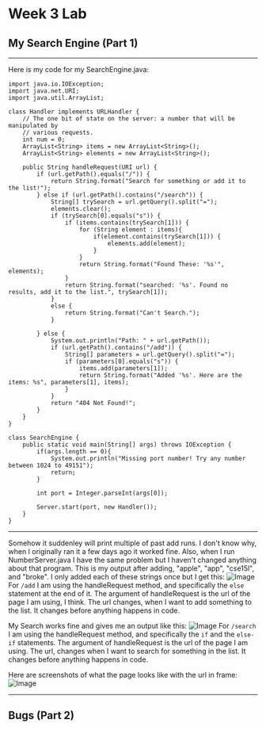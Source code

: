 # Week 3 Lab
## My Search Engine (Part 1)

***

Here is my code for my SearchEngine.java: 

```
import java.io.IOException;
import java.net.URI;
import java.util.ArrayList;

class Handler implements URLHandler {
    // The one bit of state on the server: a number that will be manipulated by
    // various requests.
    int num = 0;
    ArrayList<String> items = new ArrayList<String>();
    ArrayList<String> elements = new ArrayList<String>();

    public String handleRequest(URI url) {
        if (url.getPath().equals("/")) {
            return String.format("Search for something or add it to the list!");
        } else if (url.getPath().contains("/search")) {
            String[] trySearch = url.getQuery().split("=");
            elements.clear();
            if (trySearch[0].equals("s")) {
                if (items.contains(trySearch[1])) {
                    for (String element : items){
                        if(element.contains(trySearch[1])) {
                            elements.add(element);
                        }
                    }
                    return String.format("Found These: '%s'", elements);
                }
                return String.format("searched: '%s'. Found no results, add it to the list.", trySearch[1]);
            }
            else {
                return String.format("Can't Search.");
            }

        } else {
            System.out.println("Path: " + url.getPath());
            if (url.getPath().contains("/add")) {
                String[] parameters = url.getQuery().split("=");
                if (parameters[0].equals("s")) {
                    items.add(parameters[1]);
                    return String.format("Added '%s'. Here are the items: %s", parameters[1], items);
                }
            }
            return "404 Not Found!";
        }
    }
}

class SearchEngine {
    public static void main(String[] args) throws IOException {
        if(args.length == 0){
            System.out.println("Missing port number! Try any number between 1024 to 49151");
            return;
        }

        int port = Integer.parseInt(args[0]);

        Server.start(port, new Handler());
    }
}
```
***
Somehow it suddenley will print multiple of past add runs. I don't know why, when I originally ran it a few days ago it worked fine. Also, when I run 
NumberServer.java I have the same problem but I haven't changed anything about that program. This is my output after adding, "apple", "app", "cse15l",
and "broke". I only added each of these strings once but I get this: ![Image](https://azbijarikeyan.github.io/cse15l-lab-reports/added.png) For `/add` I am using the 
handleRequest method, and specifically the `else` statement at the end of it. The argument of handleRequest is the url of the page I am using, I think. The
url changes, when I want to add something to the list. It changes before anything happens in code.

My Search works fine and gives me an output like this: ![Image](https://azbijarikeyan.github.io/cs15l-lab-reports/searched.png) For `/search` I am using the 
handleRequest method, and specifically the `if` and the `else-if` statements. The argument of handleRequest is the url of the page I am using. The url, 
changes when I want to search for something in the list. It changes before anything happens in code.

Here are screenshots of what the page looks like with the url in frame: ![Image](https://azbijarikeyan.github.io/cs15l-lab-reports/URL.png)

***

## Bugs (Part 2)






